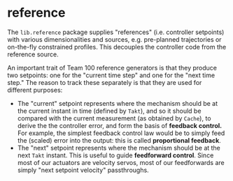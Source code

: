 # reference

The `lib.reference` package supplies "references" (i.e. controller setpoints)
with various dimensionalities and sources, e.g. pre-planned trajectories or
on-the-fly constrained profiles.  This decouples the controller code from
the reference source.

An important trait of Team 100 reference generators is that they produce two
setpoints: one for the "current time step" and one for the "next time step."
The reason to track these separately is that they are used for different
purposes:

* The "current" setpoint represents where the mechanism should be at the
current instant in time (defined by `Takt`), and so it should be compared
with the current measurement (as obtained by `Cache`), to derive the
the controller error, and form the basis of __feedback control.__  For example,
the simplest feedback control law would be to simply feed the (scaled) error
into the output: this is called __proportional feedback__.
* The "next" setpoint represents where the mechanism should be at the next
`Takt` instant.  This is useful to guide __feedforward control__.  Since
most of our actuators are velocity servos, most of our feedforwards are
simply "next setpoint velocity" passthroughs.